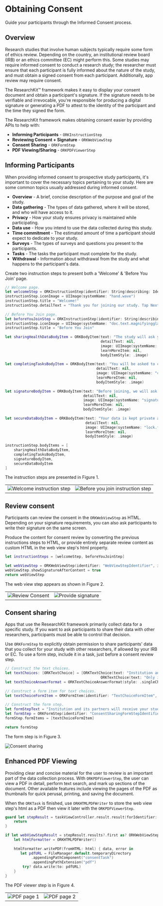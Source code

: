 # Obtaining Consent

Guide your participants through the Informed Consent process.

## Overview

Research studies that involve human subjects typically require some form of ethics review. Depending on the country, an institutional review board (IRB) or an ethics committee (EC) might perform this. Some studies may require informed consent to conduct a research study; the researcher must ensure that each participant is fully informed about the nature of the study, and must obtain a signed consent from each participant. Additionally, app review may require consent.

The ResearchKit™ framework makes it easy to display your consent document and obtain a participant's signature. If the signature needs to be verifiable and irrevocable, you're responsible for producing a digital signature or generating a PDF to attest to the identity of the participant and the time they signed the form.

The ResearchKit framework makes obtaining consent easier by providing APIs to help with:

- **Informing Participants** - `ORKInstructionStep`
- **Reviewing Consent + Signature** - `ORKWebViewStep`
- **Consent Sharing** - `ORKFormStep`
- **PDF Viewing/Sharing** - `ORKPDFViewerStep`


## Informing Participants

When providing informed consent to prospective study participants, it's important to cover the necessary topics pertaining to your study. Here are some common topics usually addressed during informed consent.

- **Overview** - A brief, concise description of the purpose and goal of the study.
- **Data gathering** - The types of data gathered, where it will be stored, and who will have access to it.
- **Privacy** - How your study ensures privacy is maintained while participating.
- **Data use** - How you intend to use the data collected during this study. 
- **Time commitment** - The estimated amount of time a participant should expect to dedicate to your study.
- **Surveys** - The types of surveys and questions you present to the participants.
- **Tasks** - The tasks the participant must complete for the study.
- **Withdrawal** - Information about withdrawal from the study and what happens to the participant's data.  


Create two instruction steps to present both a 'Welcome' & 'Before You Join' page.

```swift
// Welcome page.
let welcomeStep = ORKInstructionStep(identifier: String(describing: Identifier.consentWelcomeInstructionStep))
instructionStep.iconImage = UIImage(systemName: "hand.wave")
instructionStep.title = "Welcome!"
instructionStep.detailText = "Thank you for joining our study. Tap Next to learn more before signing up."
        
// Before You Join page.
let beforeYouJoinStep = ORKInstructionStep(identifier: String(describing: Identifier.informedConsentInstructionStep))
instructionStep.iconImage = UIImage(systemName: "doc.text.magnifyingglass")
instructionStep.title = "Before You Join"
        
let sharingHealthDataBodyItem = ORKBodyItem(text: "The study will ask you to share some of your Health data.",
                                            detailText: nil,
                                            image: UIImage(systemName: "heart.fill"),
                                            learnMoreItem: nil,
                                            bodyItemStyle: .image)
        
let completingTasksBodyItem = ORKBodyItem(text: "You will be asked to complete various tasks over the duration of the study.",
                                          detailText: nil,
                                          image: UIImage(systemName: "checkmark.circle.fill"),
                                          learnMoreItem: nil,
                                          bodyItemStyle: .image)
        
let signatureBodyItem = ORKBodyItem(text: "Before joining, we will ask you to sign an informed consent document.",
                                    detailText: nil,
                                    image: UIImage(systemName: "signature"),
                                    learnMoreItem: nil,
                                    bodyItemStyle: .image)
        
let secureDataBodyItem = ORKBodyItem(text: "Your data is kept private and secure.",
                                     detailText: nil,
                                     image: UIImage(systemName: "lock.fill"),
                                     learnMoreItem: nil,
                                     bodyItemStyle: .image)
        
instructionStep.bodyItems = [
    sharingHealthDataBodyItem,
    completingTasksBodyItem,
    signatureBodyItem,
    secureDataBodyItem
]
```

The instruction steps are presented in Figure 1.

|   |   |
|---|---|
| ![Welcome instruction step](obtaining-consent-welcome-step) | ![Before you join instruction step](obtaining-consent-before-you-join-step) |

## Review consent

Participants can review the consent in the ``ORKWebViewStep`` as HTML. Depending on your signature requirements, you can also ask participants to write their signature on the same screen.

Produce the content for consent review by converting the previous instructions steps to HTML, or provide entirely separate review content as custom HTML in the web view step's html property.

```swift
let instructionSteps = [welcomeStep, beforeYouJoinStep]
        
let webViewStep = ORKWebViewStep(identifier: "WebViewStepIdentifier", instructionSteps: instructionSteps)
webViewStep.showSignatureAfterContent = true
return webViewStep
```
The web view step appears as shown in Figure 2.

|   |   |
|---|---|
| ![Review Consent](obtaining-consent-review-1) | ![Provide signature](obtaining-consent-review-2) |

## Consent sharing

Apps that use the ResearchKit framework primarily collect data for a specific study. If you want to ask participants to share their data with other researchers, participants must be able to control that decision.

Use ``ORKFormStep`` to explicitly obtain permission to share participants' data that you collect for your study with other researchers, if allowed by your IRB or EC. To use a form step, include it in a task, just before a consent review step.

```swift
// Construct the text choices.
let textChoices: [ORKTextChoice] = [ORKTextChoice(text: "Institution and qualified researchers worldwide", value: 1 as NSNumber),
                                            ORKTextChoice(text: "Only institution and its partners", value: 2 as NSNumber)]
let textChoiceAnswerFormat = ORKTextChoiceAnswerFormat(style: .singleChoice, textChoices: textChoices)
        
// Construct a form item for text choices.
let textChoiceFormItem = ORKFormItem(identifier: "TextChoiceFormItem", text: "Who would you like to share your data with?", answerFormat: textChoiceAnswerFormat)
        
// Construct the form step.
let formStepText = "Institution and its partners will receive your study data from your participation in this study.\n \nSharing your coded study data more broadly (without information such as your name) may benefit this and future research."    
let formStep = ORKFormStep(identifier: "ConsentSharingFormStepIdentifier", title: "Sharing Options", text: formStepText)
formStep.formItems = [textChoiceFormItem]
        
return formStep
```

The form step is in Figure 3.

![Consent sharing](obtaining-consent-sharing)

## Enhanced PDF Viewing

Providing clear and concise material for the user to review is an important part of the data collection process. With ``ORKPDFViewerStep``, the user can view a PDF in detail, perform text search, and mark up sections of the document. Other available features include viewing the pages of the PDF as thumbnails for quick perusal, printing, and saving the document.

When the ``ORKTask`` is finished, use ``ORKHTMLPDFWriter`` to store the web view step's html as a PDF then view it later with the ``ORKPDFViewerStep``.

```swift
guard let stepResult = taskViewController.result.result(forIdentifier: "WebViewStepIdentifier") as? ORKStepResult else {
	return
}
        
if let webViewStepResult = stepResult.results?.first as? ORKWebViewStepResult, let html = webViewStepResult.htmlWithSignature {
	let htmlFormatter = ORKHTMLPDFWriter()
            
    htmlFormatter.writePDF(fromHTML: html) { data, error in
       let pdfURL = FileManager.default.temporaryDirectory
            .appendingPathComponent("consentTask")
            .appendingPathExtension("pdf")
        try? data.write(to: pdfURL)
    }
}
```

The PDF viewer step is in Figure 4.

|   |   |
|---|---|
| ![PDF page 1](obtaining-consent-pdf-1) | ![PDF page 2](obtaining-consent-pdf-2) |
